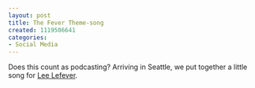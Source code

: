 ```yaml
--- 
layout: post
title: The Fever Theme-song
created: 1119506641
categories: 
- Social Media
---
```

<p>Does this count as podcasting? Arriving in Seattle, we put together a little song for <a href="http://www.commoncraft.com/">Lee Lefever</a>.</p>
